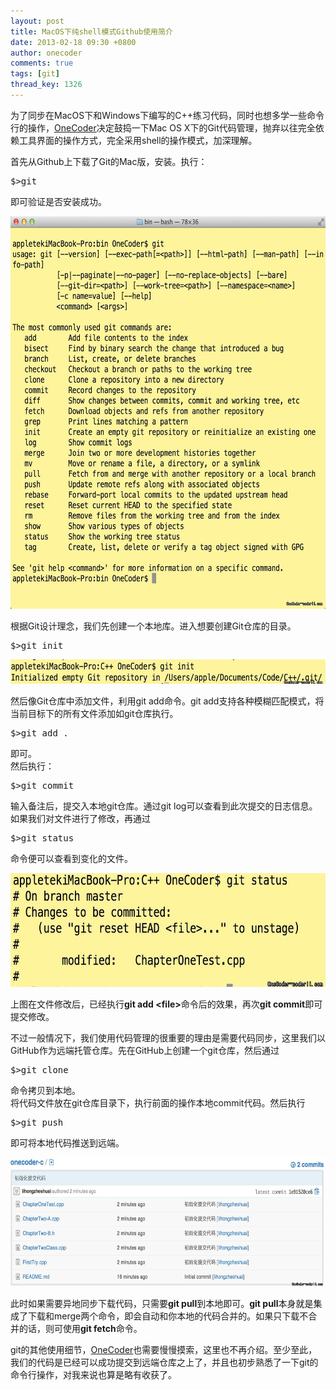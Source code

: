 ```yaml
---
layout: post
title: MacOS下纯shell模式Github使用简介
date: 2013-02-18 09:30 +0800
author: onecoder
comments: true
tags: [git]
thread_key: 1326
---
```

<p>
	为了同步在MacOS下和Windows下编写的C++练习代码，同时也想多学一些命令行的操作，<a href="http://www.coderli.com">OneCoder</a>决定鼓捣一下Mac OS X下的Git代码管理，抛弃以往完全依赖工具界面的操作方式，完全采用shell的操作模式，加深理解。</p>
<p>
	首先从Github上下载了Git的Mac版，安装。执行：</p>
<pre class="brush:shell;first-line:1;pad-line-numbers:true;highlight:null;collapse:false;">
$&gt;git
</pre>
<p>
	即可验证是否安装成功。</p>
<p style="text-align: center;">
	<img alt="" src="/images/oldposts/1470vC.jpg" style="height: 628px; width: 630px;" /></p>
<p>
	根据Git设计理念，我们先创建一个本地库。进入想要创建Git仓库的目录。</p>
<pre class="brush:shell;first-line:1;pad-line-numbers:true;highlight:null;collapse:false;">
$&gt;git init</pre>
<p style="text-align: center;">
	<img alt="" src="/images/oldposts/9Dz6Z.jpg" style="width: 630px; height: 39px;" /></p>
<p>
	然后像Git仓库中添加文件，利用git add命令。git add支持各种模糊匹配模式，将当前目标下的所有文件添加如git仓库执行。</p>
<pre class="brush:shell;first-line:1;pad-line-numbers:true;highlight:null;collapse:false;">
$&gt;git add .
</pre>
<p>
	即可。<br />
	然后执行：</p>
<pre class="brush:shell;first-line:1;pad-line-numbers:true;highlight:null;collapse:false;">
$&gt;git commit
</pre>
<p>
	输入备注后，提交入本地git仓库。通过git log可以查看到此次提交的日志信息。<br />
	如果我们对文件进行了修改，再通过</p>
<pre class="brush:shell;first-line:1;pad-line-numbers:true;highlight:null;collapse:false;">
$&gt;git status
</pre>
<p>
	命令便可以查看到变化的文件。</p>
<p style="text-align: center;">
	<img alt="" src="/images/oldposts/PcJyh.jpg" style="width: 630px; height: 182px;" /></p>
<p>
	上图在文件修改后，已经执行<strong>git add &lt;file&gt;</strong>命令后的效果，再次<strong>git commit</strong>即可提交修改。</p>
<p>
	不过一般情况下，我们使用代码管理的很重要的理由是需要代码同步，这里我们以GitHub作为远端托管仓库。先在GitHub上创建一个git仓库，然后通过</p>
<pre class="brush:shell;first-line:1;pad-line-numbers:true;highlight:null;collapse:false;">
$&gt;git clone
</pre>
<p>
	命令拷贝到本地。<br />
	将代码文件放在git仓库目录下，执行前面的操作本地commit代码。然后执行</p>
<pre class="brush:shell;first-line:1;pad-line-numbers:true;highlight:null;collapse:false;">
$&gt;git push
</pre>
<p>
	即可将本地代码推送到远端。</p>
<p style="text-align: center;">
	<img alt="" src="/images/oldposts/Hvd09.jpg" style="width: 630px; height: 206px;" /></p>
<p>
	此时如果需要异地同步下载代码，只需要<strong>git pull</strong>到本地即可。<strong>git pull</strong>本身就是集成了下载和merge两个命令，即会自动和你本地的代码合并的。如果只下载不合并的话，则可使用<strong>git fetch</strong>命令。</p>
<p>
	git的其他使用细节，<a href="http://www.coderli.com">OneCoder</a>也需要慢慢摸索，这里也不再介绍。至少至此，我们的代码是已经可以成功提交到远端仓库之上了，并且也初步熟悉了一下git的命令行操作，对我来说也算是略有收获了。</p>

